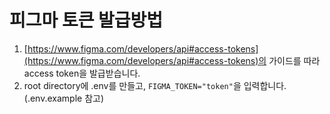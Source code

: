 # 피그마 토큰 발급방법
1. [https://www.figma.com/developers/api#access-tokens](https://www.figma.com/developers/api#access-tokens)의 가이드를 따라 access token을 발급받습니다.
2. root directory에 .env를 만들고, ```FIGMA_TOKEN="token"```을 입력합니다. (.env.example 참고)
